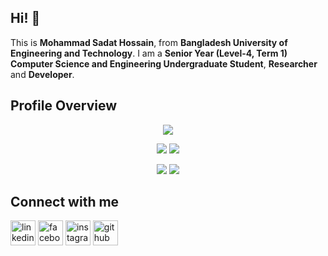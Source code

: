 ## Hi! 👋

<!--
**sadat-hossain-01/sadat-hossain-01** is a ✨ _special_ ✨ repository because its `README.md` (this file) appears on your GitHub profile.
Here are some ideas to get you started:

-->

This is **Mohammad Sadat Hossain**, from **Bangladesh University of Engineering and Technology**. I am a **Senior Year (Level-4, Term 1) Computer Science and Engineering Undergraduate Student**, **Researcher** and **Developer**.

## Profile Overview

<div align="center">
  
![](http://github-profile-summary-cards.vercel.app/api/cards/profile-details?username=sadat-hossain-01&theme=dracula)

![](http://github-profile-summary-cards.vercel.app/api/cards/repos-per-language?username=sadat-hossain-01&theme=dracula) ![](http://github-profile-summary-cards.vercel.app/api/cards/most-commit-language?username=sadat-hossain-01&theme=dracula)

![](http://github-profile-summary-cards.vercel.app/api/cards/stats?username=sadat-hossain-01&theme=dracula) ![](http://github-profile-summary-cards.vercel.app/api/cards/productive-time?username=sadat-hossain-01&theme=dracula&utcOffset=8)

</div>

## Connect with me

[<img src='https://cdn.jsdelivr.net/npm/simple-icons@3.0.1/icons/linkedin.svg' alt='linkedin' height='40'>](https://www.linkedin.com/in/sadat-hossain-2419701a6/) [<img src='https://cdn.jsdelivr.net/npm/simple-icons@3.0.1/icons/facebook.svg' alt='facebook' height='40'>](https://www.facebook.com/sadathossain01) [<img src='https://cdn.jsdelivr.net/npm/simple-icons@3.0.1/icons/instagram.svg' alt='instagram' height='40'>](https://www.instagram.com/_sadat_hossain_/) [<img src='https://cdn.jsdelivr.net/npm/simple-icons@3.0.1/icons/github.svg' alt='github' height='40'>](https://github.com/sadat-hossain-01)
